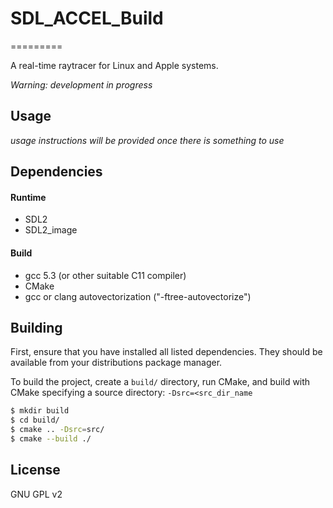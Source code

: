 # SDL_ACCEL_Build
=========

A real-time raytracer for Linux and Apple systems.

*Warning: development in progress*

Usage
-----

*usage instructions will be provided once there is something to use*


Dependencies
------------

#### Runtime

+ SDL2
+ SDL2_image

#### Build

+ gcc 5.3 (or other suitable C11 compiler)
+ CMake
+ gcc or clang autovectorization ("-ftree-autovectorize")


Building
--------

First, ensure that you have installed all listed dependencies. They should be available from your distributions package manager.

To build the project, create a `build/` directory, run CMake, and build with CMake specifying a source directory: `-Dsrc=<src_dir_name` 

```sh
$ mkdir build
$ cd build/
$ cmake .. -Dsrc=src/
$ cmake --build ./
```

License
-------

GNU GPL v2
